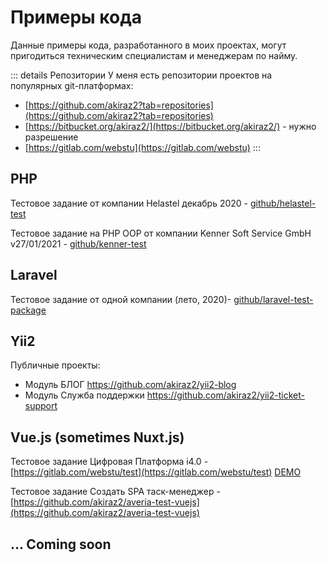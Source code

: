 # Примеры кода

Данные примеры кода, разработанного в моих проектах, могут пригодиться техническим специалистам и менеджерам по найму.

::: details Репозитории
У меня есть репозитории проектов на популярных git-платформах:

* [https://github.com/akiraz2?tab=repositories](https://github.com/akiraz2?tab=repositories)
* [https://bitbucket.org/akiraz2/](https://bitbucket.org/akiraz2/) - нужно разрешение
* [https://gitlab.com/webstu](https://gitlab.com/webstu)
:::

## PHP

Тестовое задание от компании Helastel декабрь 2020 - [github/helastel-test](https://github.com/akiraz2/helastel-test)

Тестовое задание на PHP ООР от компании Kenner Soft Service GmbH v27/01/2021 - [github/kenner-test](https://github.com/akiraz2/kenner-test)


## Laravel

Тестовое задание от одной компании (лето, 2020)- [github/laravel-test-package](https://github.com/akiraz2/laravel-test-package)

## Yii2

Публичные проекты:
- Модуль БЛОГ https://github.com/akiraz2/yii2-blog
- Модуль Служба поддержки https://github.com/akiraz2/yii2-ticket-support

## Vue.js (sometimes Nuxt.js)

Тестовое задание Цифровая Платформа i4.0 - [https://gitlab.com/webstu/test](https://gitlab.com/webstu/test) [DEMO](https://webstu.gitlab.io/test/#/)

Тестовое задание Создать SPA таск-менеджер - [https://github.com/akiraz2/averia-test-vuejs](https://github.com/akiraz2/averia-test-vuejs)


## ... Coming soon
